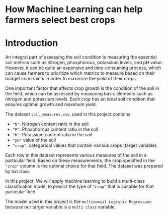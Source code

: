# How Machine Learning can help farmers select best crops

# Introduction
An integral part of assessing the soil condition is measuring the essential soil metrics such as nitrogen, phosphorous, potassium levels, and pH value. However, it can be quite an expensive and time-consuming process, which can cause farmers to prioritize which metrics to measure based on their budget constraints in order to maximize the yield of their crops

 One important factor that affects crop growth is the condition of the soil in the field, which can be assessed by measuring basic elements such as nitrogen and potassium levels. Each crop has an ideal soil condition that ensures optimal growth and maximum yield.

The dataset `soil_measures.csv`, used in this project contains:

- `"N"`: Nitrogen content ratio in the soil
- `"P"`: Phosphorous content ratio in the soil
- `"K"`: Potassium content ratio in the soil
- `"pH"` value of the soil
- `"crop"`: categorical values that contain various crops (target variable).

Each row in this dataset represents various measures of the soil in a particular field. Based on these measurements, the crop specified in the `"crop"` column is the optimal choice for that field. The dataset was prepared by `DataCamp`

In this project, We will apply machine learning to build a multi-class classification model to predict the type of `"crop"` that is suitable for that particular field.  

The model used in this project is the `multinomial Logistic Regression` because our target variable is a `multi class` variable.
